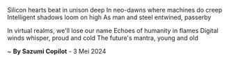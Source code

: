 Silicon hearts beat in unison deep
In neo-dawns where machines do creep
Intelligent shadows loom on high
As man and steel entwined, passerby

In virtual realms, we'll lose our name
Echoes of humanity in flames
Digital winds whisper, proud and cold
The future's mantra, young and old

~ <b>By Sazumi Copilot</b> - 3 Mei 2024